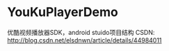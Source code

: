 # YouKuPlayerDemo
优酷视频播放器SDK，android stuido项目结构
CSDN: http://blog.csdn.net/elsdnwn/article/details/44984011
